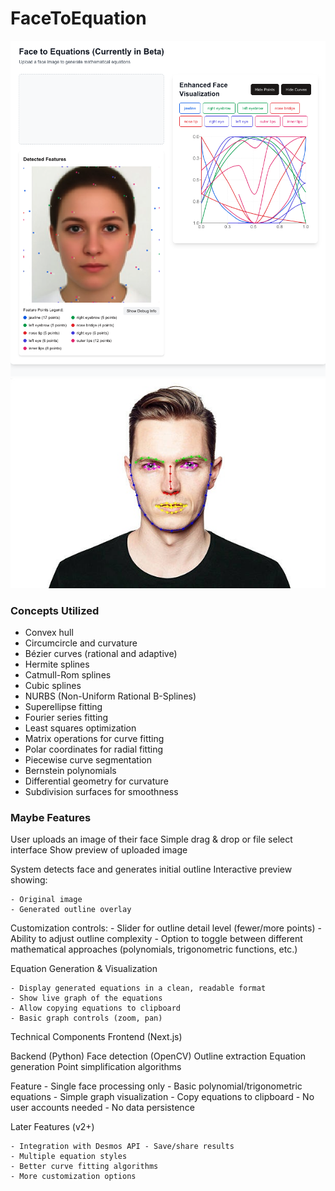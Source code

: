 # FaceToEquation

![Image](ss.png)
![Landmarks](landmarks.jpg)

### Concepts Utilized
- Convex hull
- Circumcircle and curvature
- Bézier curves (rational and adaptive)
- Hermite splines
- Catmull-Rom splines
- Cubic splines
- NURBS (Non-Uniform Rational B-Splines)
- Superellipse fitting
- Fourier series fitting
- Least squares optimization
- Matrix operations for curve fitting
- Polar coordinates for radial fitting
- Piecewise curve segmentation
- Bernstein polynomials
- Differential geometry for curvature
- Subdivision surfaces for smoothness

### Maybe Features
User uploads an image of their face
Simple drag & drop or file select interface
Show preview of uploaded image

System detects face and generates initial outline
Interactive preview showing:

    - Original image
    - Generated outline overlay

Customization controls:
    - Slider for outline detail level (fewer/more points)
    - Ability to adjust outline complexity
    - Option to toggle between different mathematical approaches (polynomials, trigonometric functions, etc.)


Equation Generation & Visualization

    - Display generated equations in a clean, readable format
    - Show live graph of the equations
    - Allow copying equations to clipboard
    - Basic graph controls (zoom, pan)

Technical Components
Frontend (Next.js)


Backend (Python)
Face detection (OpenCV)
Outline extraction
Equation generation
Point simplification algorithms


Feature 
    - Single face processing only
    - Basic polynomial/trigonometric equations
    - Simple graph visualization
    - Copy equations to clipboard
    - No user accounts needed
    - No data persistence

Later Features (v2+)

    - Integration with Desmos API - Save/share results
    - Multiple equation styles
    - Better curve fitting algorithms
    - More customization options